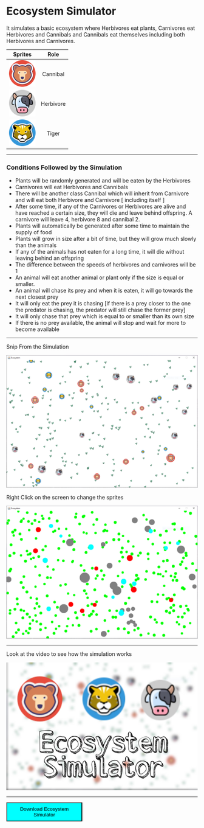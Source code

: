 # Ecosystem Simulator

It simulates a basic ecosystem where Herbivores eat plants, Carnivores eat Herbivores and Cannibals and Cannibals eat themselves including both Herbivores and Carnivores.

|                            Sprites                             |   Role    |
| :------------------------------------------------------------: | :-------: |
| <img src="assests/bear.png" alt="Bear[Cannibal]" width="70"/>  | Cannibal  |
| <img src="assests/deer.png" alt="Bear[Cannibal]" width="70"/>  | Herbivore |
| <img src="assests/tiger.png" alt="Bear[Cannibal]" width="70"/> |   Tiger   |

---

### Conditions Followed by the Simulation

- Plants will be randomly generated and will be eaten by the Herbivores
- Carnivores will eat Herbivores and Cannibals
- There will be another class Cannibal which will inherit from Carnivore and will eat both
  Herbivore and Carnivore [ including itself ]
- After some time, if any of the Carnivores or Herbivores are alive and have reached a
  certain size, they will die and leave behind offspring. A carnivore will leave 4, herbivore 8
  and cannibal 2.
- Plants will automatically be generated after some time to maintain the supply of food
- Plants will grow in size after a bit of time, but they will grow much slowly than the animals
- If any of the animals has not eaten for a long time, it will die without leaving behind an
  offspring
- The difference between the speeds of herbivores and carnivores will be 1
- An animal will eat another animal or plant only if the size is equal or smaller.
- An animal will chase its prey and when it is eaten, it will go towards the next closest prey
- It will only eat the prey it is chasing [if there is a prey closer to the one the predator is chasing, the predator will still chase the former prey]
- It will only chase that prey which is equal to or smaller than its own size
- If there is no prey available, the animal will stop and wait for more to become available

---

Snip From the Simulation

<img src="out/assests/GameSnip1.PNG" alt="Simulation" width="800"/>

Right Click on the screen to change the sprites

<img src="out/assests/GameSnip2.PNG" alt="Simulation" width="800"/>

---

Look at the video to see how the simulation works

<a href="https://youtu.be/gN1jaN9ncM0" target="_blank"><img src="out/assests/Thumbnail.jpg" 
alt="IMAGE ALT TEXT HERE" width="800"/></a>

---

<button name="button" style="width:200px;height:50px;background-color:cyan;" onclick="https://github.com/ShehzadAslamOza/ecosystem-simulation/raw/main/out/artifacts/ecosystem_jar/ecosystem.jar">Download Ecosystem Simulator</button>
